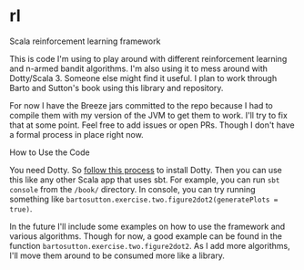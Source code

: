 # rl
Scala reinforcement learning framework

This is code I'm using to play around with different reinforcement learning and n-armed bandit algorithms.
I'm also using it to mess around with Dotty/Scala 3. Someone else might find it useful. I plan to work through 
Barto and Sutton's book using this library and repository.

For now I have the Breeze jars committed to the repo because I had to compile them with my version of the JVM 
to get them to work. I'll try to fix that at some point. Feel free to add issues or open PRs. Though I don't 
have a formal process in place right now.

How to Use the Code

You need Dotty. So [follow this process](https://dotty.epfl.ch) to install Dotty. Then you can use this like 
any other Scala app that uses sbt. For example, you can run `sbt console` from the `/book/` directory. In 
console, you can try running something like `bartosutton.exercise.two.figure2dot2(generatePlots = true)`.

In the future I'll include some examples on how to use the framework and various algorithms. Though for now, a 
good example can be found in the function `bartosutton.exercise.two.figure2dot2`. As I add more algorithms, 
I'll move them around to be consumed more like a library.